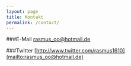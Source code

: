 ```yaml
---
layout: page
title: Kontakt
permalink: /contact/
---
```


###E-Mail
[rasmus_oo@hotmail.de](mailto:rasmus_oo@hotmail.de)

###Twitter
[http://www.twitter.com/rasmus1610](mailto:rasmus_oo@hotmail.de)